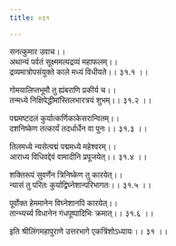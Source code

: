 ```yaml
---
title: ०३१

---
```

सनत्कुमार उवाच।।  
अथान्यं पर्वतं सूक्ष्ममल्पद्रव्यं महाफलम्।।  
द्रव्यमात्रोपसंयुक्ते काले मध्यं विधीयते।। ३१.१ ।।  
  
गोमयालिप्तभूमौ तु ह्यंबराणि प्रकीर्य च।।  
तन्मध्ये निक्षिपेद्धीमांस्तिलभारत्रयं शुभम्।। ३१.२ ।।  
  
पद्ममष्टदलं कुर्यात्कर्णिकाकेसरान्वितम्।।  
दशनिष्केण तत्कार्यं तदर्धार्धेन वा पुनः।। ३१.३ ।।  
  
तिलमध्ये न्यसेत्पद्मं पद्ममध्ये महेश्वरम्।।  
आराध्य विधिवद्देवं वामादीनि प्रपूजयेत्।। ३१.४ ।।  
  
शक्तिरूपं सुवर्णेन त्रिनिष्केण तु कारयेत्।।  
न्यासं तु परितः कुर्याद्विघ्नेशान्परिभागतः।। ३१.५ ।।  
  
पूर्वोक्त हेममानेन विघ्नेशानपि कारयेत्।।  
तान्भ्यर्च्य विधानेन गंधपूष्पादिभिः क्रमात्।। ३१.६ ।।  
  
इति श्रीलिंगमहापुराणे उत्तरभागे एकत्रिंशोऽध्यायः।। ३१ ।।